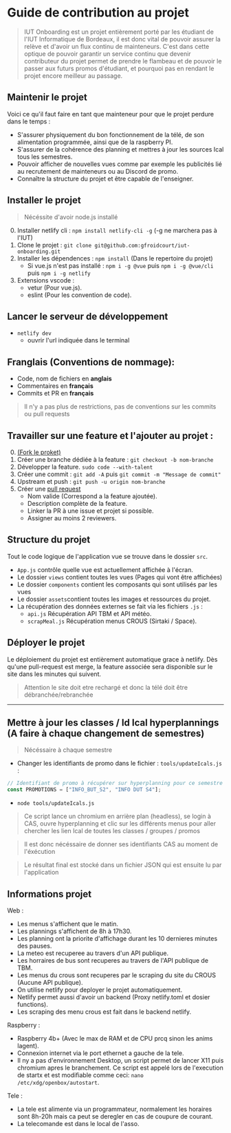 # Guide de contribution au projet

> IUT Onboarding est un projet entièrement porté par les étudiant de l'IUT Informatique de Bordeaux, il est donc vital de pouvoir assurer la relève et d'avoir un flux continu de mainteneurs.
> C'est dans cette optique de pouvoir garantir un service continu que devenir contributeur du projet permet de prendre le flambeau et de pouvoir le passer aux futurs promos d'étudiant, et pourquoi pas en rendant le projet encore meilleur au passage.

## Maintenir le projet

Voici ce qu'il faut faire en tant que mainteneur pour que le projet perdure dans le temps :

- S'assurer physiquement du bon fonctionnement de la télé, de son alimentation programmée, ainsi que de la raspberry PI.
- S'assurer de la cohérence des planning et mettres à jour les sources Ical tous les semestres.
- Pouvoir afficher de nouvelles vues comme par exemple les publicités lié au recrutement de mainteneurs ou au Discord de promo.
- Connaître la structure du projet et être capable de l'enseigner.

## Installer le projet

> Nécéssite d'avoir node.js installé

0. Installer netlify cli : `npm install netlify-cli -g` (-g ne marchera pas à l'IUT)
1. Clone le projet : `git clone git@github.com:gfroidcourt/iut-onboarding.git`
2. Installer les dépendences : `npm install` (Dans le repertoire du projet)
    - Si vue.js n'est pas installé : `npm i -g @vue` puis `npm i -g @vue/cli` puis `npm i -g netlify`
3. Extensions vscode :
    - vetur (Pour vue.js).
    - eslint (Pour les convention de code).

## Lancer le serveur de développement

- `netlify dev`
    - ouvrir l'url indiquée dans le terminal  

## Franglais (Conventions de nommage):

- Code, nom de fichiers en **anglais**
- Commentaires en **français**
- Commits et PR en **français**

> Il n'y a pas plus de restrictions, pas de conventions sur les commits ou pull requests

## Travailler sur une feature et l'ajouter au projet :

0. [(Fork le proket)](https://github.com/gfroidcourt/iut-onboarding/fork)
1. Créer une branche dédiée à la feature : `git checkout -b nom-branche`
2. Développer la feature. `sudo code --with-talent`
3. Créer une commit : `git add -A` puis `git commit -m "Message de commit"`
4. Upstream et push : `git push -u origin nom-branche`
5. Créer une [pull request](https://github.com/gfroidcourt/iut-onboarding/pulls)
    - Nom valide (Correspond a la feature ajoutée).
    - Description complète de la feature.
    - Linker la PR à une issue et projet si possible.
    - Assigner au moins 2 reviewers.

## Structure du projet

Tout le code logique de l'application vue se trouve dans le dossier `src`.

- `App.js` contrôle quelle vue est actuellement affichée à l'écran.
- Le dossier `views` contient toutes les vues (Pages qui vont être affichées)
- Le dossier `components` contient les composants qui sont utilisés par les vues
- Le dossier `assets`contient toutes les images et ressources du projet.
- La récupération des données externes se fait via les fichiers `.js` :
    - `api.js` Récupération API TBM et API météo.
    - `scrapMeal.js` Récupération menus CROUS (Sirtaki / Space).

## Déployer le projet

Le déploiement du projet est entièrement automatique grace à
 netlify. Dès qu'une pull-request est merge, la feature associée sera disponible sur le site dans les minutes qui suivent.
 
 > Attention le site doit etre rechargé et donc la télé doit être débranchée/rebranchée

***

## Mettre à jour les classes / Id Ical hyperplannings (A faire à chaque changement de semestres)
> Nécéssaire à chaque semestre

- Changer les identifiants de promo dans le fichier : `tools/updateIcals.js` :
```js
// Identifiant de promo à récupérer sur hyperplanning pour ce semestre
const PROMOTIONS = ["INFO_BUT_S2", "INFO DUT S4"];
```

- `node tools/updateIcals.js`

> Ce script lance un chromium en arrière plan (headless), se login à CAS, ouvre hyperplanning et clic sur les différents menus pour aller chercher les lien Ical de toutes les classes / groupes / promos

> Il est donc nécéssaire de donner ses identifiants CAS au moment de l'éxécution

> Le résultat final est stocké dans un fichier JSON qui est ensuite lu par l'application

## Informations projet

Web :

- Les menus s'affichent que le matin.
- Les plannings s'affichent de 8h à 17h30.
- Les planning ont la priorite d'affichage durant les 10 dernieres minutes des pauses.
- La meteo est recuperee au travers d'un API publique.
- Les horraires de bus sont recuperes au travers de l'API publique de TBM.
- Les menus du crous sont recuperes par le scraping du site du CROUS (Aucune API publique).
- On utilise netlify pour deployer le projet automatiquement.
- Netlify permet aussi d'avoir un backend (Proxy netlify.toml et dosier functions).
- Les scraping des menu crous est fait dans le backend netlify.

Raspberry :

- Raspberry 4b+ (Avec le max de RAM et de CPU prcq sinon les anims lagent).
- Connexion internet via le port ethernet a gauche de la tele.
- Il ny a pas d'environnement Desktop, un script permet de lancer X11 puis chromium apres le branchement.
Ce script est appelé lors de l'execution de startx et est modifiable comme ceci:
`nano /etc/xdg/openbox/autostart`.

Tele :

- La tele est alimente via un programmateur, normalement les horaires sont 8h-20h mais ca peut se deregler en cas de coupure de courant.
- La telecomande est dans le local de l'asso.
 